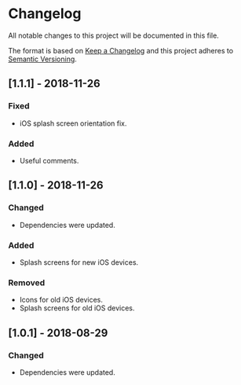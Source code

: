 # Changelog

All notable changes to this project will be documented in this file.

The format is based on [Keep a Changelog](http://keepachangelog.com/en/1.0.0/)
and this project adheres to [Semantic Versioning](http://semver.org/spec/v2.0.0.html).

## [1.1.1] - 2018-11-26
### Fixed
- iOS splash screen orientation fix.

### Added
- Useful comments.

## [1.1.0] - 2018-11-26
### Changed
- Dependencies were updated.

### Added
- Splash screens for new iOS devices.

### Removed
- Icons for old iOS devices.
- Splash screens for old iOS devices.

## [1.0.1] - 2018-08-29
### Changed
- Dependencies were updated.

